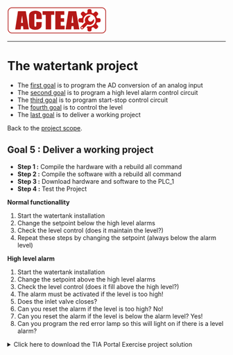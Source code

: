 ![ACTEA](/Logo_ACTEA_2.png)
_____________________________________
# The watertank project
-   The [first goal](Ex07/Subchapter04_01.md) is to program the AD conversion of an analog input
-   The [second goal](Ex07/Subchapter04_02.md) is to program a high level alarm control circuit
-   The [third goal](Ex07/Subchapter04_03.md) is to program start-stop control circuit
-   The [fourth goal](Ex07/Subchapter04_04.md) is to control the level
-   The [last goal](Ex07/Subchapter04_05.md) is to deliver a working project

Back to the [project scope](Ex07/Subchapter04.md).

## Goal 5 : Deliver a working project
- **Step 1 :** Compile the hardware with a rebuild all command
- **Step 2 :** Compile the software with a rebuild all command
- **Step 3 :** Download hardware and software to the PLC_1
- **Step 4 :** Test the Project

__Normal functionallity__
1. Start the watertank installation
2. Change the setpoint below the high level alarms
3. Check the level control (does it maintain the level?)
4. Repeat these steps by changing the setpoint (always below the alarm level)

__High level alarm__
1. Start the watertank installation
2. Change the setpoint above the high level alarms
3. Check the level control (does it fill above the high level?)
4. The alarm must be activated if the level is too high!
5. Does the inlet valve closes?
6. Can you reset the alarm if the level is too high? No!
7. Can you reset the alarm if the level is below the alarm level? Yes!
8. Can you program the red error lamp so this will light on if there is a level alarm?

<details>
	<summary>Click here to download the TIA Portal Exercise project solution</summary><!-- Empty line after this one needed, do not delete! -->

<br>
Download file <a href="./Ex07/Documents/Ex7_Watertank.zap15_1">here</a>.</p>

  </details><!-- Empty line after this one needed, do not delete! -->
